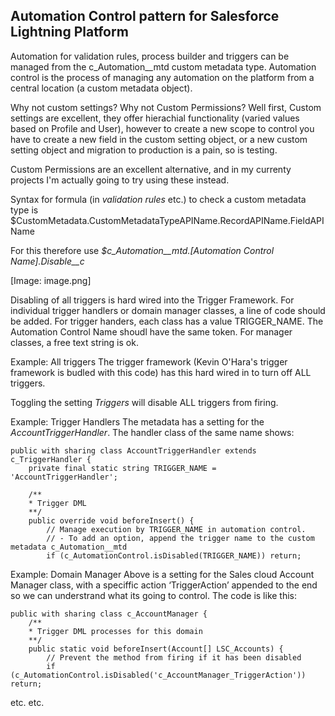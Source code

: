 ## Automation Control pattern for Salesforce Lightning Platform

Automation for validation rules, process builder and triggers can be managed from the c_Automation__mtd custom metadata type. Automation control is the process of managing any automation on the platform from a central location (a custom metadata object).

Why not custom settings? Why not Custom Permissions?
Well first, Custom settings are excellent, they offer hierachial functionality (varied values based on Profile and User), however to create a new scope to control you have to create a new field in the custom setting object, or a new custom setting object and migration to production is a pain, so is testing. 

Custom Permissions are an excellent alternative, and in my currenty projects I'm actually going to try using these instead.

Syntax for formula (in *validation rules* etc.) to check a custom metadata type is $CustomMetadata.CustomMetadataTypeAPIName.RecordAPIName.FieldAPIName

For this therefore use *$c_Automation__mtd.[Automation Control Name].Disable__c*

[Image: image.png]

Disabling of all triggers is hard wired into the Trigger Framework. For individual trigger handlers or domain manager classes, a line of code should be added. For trigger handers, each class has a value TRIGGER_NAME. The Automation Control Name shoudl have the same token. For manager classes, a free text string is ok.

Example: All triggers
The trigger framework (Kevin O'Hara's trigger framework is budled with this code) has this hard wired in to turn off ALL triggers. 

Toggling the setting *Triggers* will disable ALL triggers from firing.

Example: Trigger Handlers
The metadata has a setting for the *AccountTriggerHandler*. The handler class of the same name shows:

```Apex
public with sharing class AccountTriggerHandler extends c_TriggerHandler {
    private final static string TRIGGER_NAME = 'AccountTriggerHandler';

    /**
    * Trigger DML
    **/
    public override void beforeInsert() {
        // Manage execution by TRIGGER_NAME in automation control. 
        // - To add an option, append the trigger name to the custom metadata c_Automation__mtd
        if (c_AutomationControl.isDisabled(TRIGGER_NAME)) return;
```

Example: Domain Manager
Above is a setting for the Sales cloud Account Manager class, with a speciffic action ‘TriggerAction’ appended to the end so we can understrand what its going to control. The code is like this:

```Apex
public with sharing class c_AccountManager {
    /**
    * Trigger DML processes for this domain
    **/
    public static void beforeInsert(Account[] LSC_Accounts) {
        // Prevent the method from firing if it has been disabled
        if (c_AutomationControl.isDisabled('c_AccountManager_TriggerAction')) return;
```
etc. etc.


